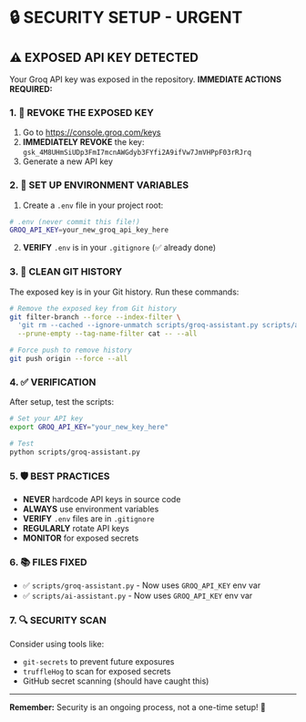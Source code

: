 # 🔒 SECURITY SETUP - URGENT

## ⚠️ EXPOSED API KEY DETECTED

Your Groq API key was exposed in the repository. **IMMEDIATE ACTIONS REQUIRED:**

### 1. 🚨 REVOKE THE EXPOSED KEY

1. Go to https://console.groq.com/keys
2. **IMMEDIATELY REVOKE** the key: `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`
3. Generate a new API key

### 2. 🔧 SET UP ENVIRONMENT VARIABLES

1. Create a `.env` file in your project root:
```bash
# .env (never commit this file!)
GROQ_API_KEY=your_new_groq_api_key_here
```

2. **VERIFY** `.env` is in your `.gitignore` (✅ already done)

### 3. 🧹 CLEAN GIT HISTORY

The exposed key is in your Git history. Run these commands:

```bash
# Remove the exposed key from Git history
git filter-branch --force --index-filter \
  'git rm --cached --ignore-unmatch scripts/groq-assistant.py scripts/ai-assistant.py' \
  --prune-empty --tag-name-filter cat -- --all

# Force push to remove history
git push origin --force --all
```

### 4. ✅ VERIFICATION

After setup, test the scripts:

```bash
# Set your API key
export GROQ_API_KEY="your_new_key_here"

# Test
python scripts/groq-assistant.py
```

### 5. 🛡️ BEST PRACTICES

- **NEVER** hardcode API keys in source code
- **ALWAYS** use environment variables
- **VERIFY** `.env` files are in `.gitignore`
- **REGULARLY** rotate API keys
- **MONITOR** for exposed secrets

### 6. 📚 FILES FIXED

- ✅ `scripts/groq-assistant.py` - Now uses `GROQ_API_KEY` env var
- ✅ `scripts/ai-assistant.py` - Now uses `GROQ_API_KEY` env var

### 7. 🔍 SECURITY SCAN

Consider using tools like:
- `git-secrets` to prevent future exposures
- `truffleHog` to scan for exposed secrets
- GitHub secret scanning (should have caught this)

---

**Remember:** Security is an ongoing process, not a one-time setup! 🔐 